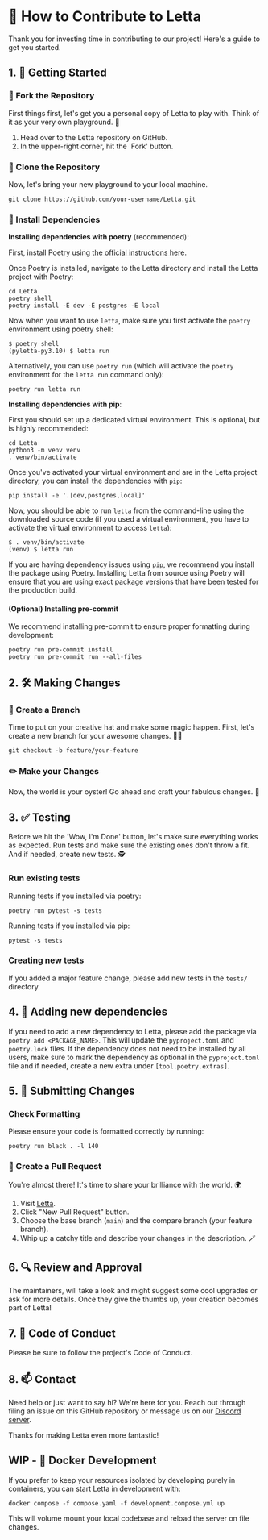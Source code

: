 # 🚀 How to Contribute to Letta

Thank you for investing time in contributing to our project! Here's a guide to get you started.

## 1. 🚀 Getting Started

### 🍴 Fork the Repository

First things first, let's get you a personal copy of Letta to play with. Think of it as your very own playground. 🎪

1. Head over to the Letta repository on GitHub.
2. In the upper-right corner, hit the 'Fork' button.

### 🚀 Clone the Repository

Now, let's bring your new playground to your local machine.

```shell
git clone https://github.com/your-username/Letta.git
```

### 🧩 Install Dependencies

**Installing dependencies with poetry** (recommended):

First, install Poetry using [the official instructions here](https://python-poetry.org/docs/#installation).

Once Poetry is installed, navigate to the Letta directory and install the Letta project with Poetry:
```shell
cd Letta
poetry shell
poetry install -E dev -E postgres -E local
```

Now when you want to use `letta`, make sure you first activate the `poetry` environment using poetry shell:
```shell
$ poetry shell
(pyletta-py3.10) $ letta run
```

Alternatively, you can use `poetry run` (which will activate the `poetry` environment for the `letta run` command only):
```shell
poetry run letta run
```

**Installing dependencies with pip**:

First you should set up a dedicated virtual environment. This is optional, but is highly recommended:
```shell
cd Letta
python3 -m venv venv
. venv/bin/activate
```

Once you've activated your virtual environment and are in the Letta project directory, you can install the dependencies with `pip`:
```shell
pip install -e '.[dev,postgres,local]'
```

Now, you should be able to run `letta` from the command-line using the downloaded source code (if you used a virtual environment, you have to activate the virtual environment to access `letta`):
```shell
$ . venv/bin/activate
(venv) $ letta run
```

If you are having dependency issues using `pip`, we recommend you install the package using Poetry. Installing Letta from source using Poetry will ensure that you are using exact package versions that have been tested for the production build.

#### (Optional) Installing pre-commit
We recommend installing pre-commit to ensure proper formatting during development:
```
poetry run pre-commit install
poetry run pre-commit run --all-files
```

## 2. 🛠️ Making Changes

### 🌟 Create a Branch

Time to put on your creative hat and make some magic happen. First, let's create a new branch for your awesome changes. 🧙‍♂️

```shell
git checkout -b feature/your-feature
```

### ✏️ Make your Changes

Now, the world is your oyster! Go ahead and craft your fabulous changes. 🎨

## 3. ✅ Testing

Before we hit the 'Wow, I'm Done' button, let's make sure everything works as expected. Run tests and make sure the existing ones don't throw a fit. And if needed, create new tests. 🕵️

### Run existing tests

Running tests if you installed via poetry:
```
poetry run pytest -s tests
```

Running tests if you installed via pip:
```
pytest -s tests
```

### Creating new tests
If you added a major feature change, please add new tests in the `tests/` directory.

## 4. 🧩 Adding new dependencies
If you need to add a new dependency to Letta, please add the package via `poetry add <PACKAGE_NAME>`. This will update the `pyproject.toml` and `poetry.lock` files. If the dependency does not need to be installed by all users, make sure to mark the dependency as optional in the `pyproject.toml` file and if needed, create a new extra under `[tool.poetry.extras]`.

## 5. 🚀 Submitting Changes

### Check Formatting
Please ensure your code is formatted correctly by running:
```
poetry run black . -l 140
```

### 🚀 Create a Pull Request

You're almost there! It's time to share your brilliance with the world. 🌍

1. Visit [Letta](https://github.com/cpacker/letta).
2. Click "New Pull Request" button.
3. Choose the base branch (`main`) and the compare branch (your feature branch).
4. Whip up a catchy title and describe your changes in the description. 🪄

## 6. 🔍 Review and Approval

The maintainers, will take a look and might suggest some cool upgrades or ask for more details. Once they give the thumbs up, your creation becomes part of Letta!

## 7. 📜 Code of Conduct

Please be sure to follow the project's Code of Conduct.

## 8. 📫 Contact

Need help or just want to say hi? We're here for you. Reach out through filing an issue on this GitHub repository or message us on our [Discord server](https://discord.gg/9GEQrxmVyE).

Thanks for making Letta even more fantastic!

## WIP - 🐋 Docker Development
If you prefer to keep your resources isolated by developing purely in containers, you can start Letta in development with:
```shell
docker compose -f compose.yaml -f development.compose.yml up
```
This will volume mount your local codebase and reload the server on file changes.
